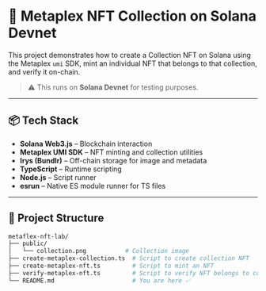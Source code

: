 # 🧱 Metaplex NFT Collection on Solana Devnet

This project demonstrates how to create a Collection NFT on Solana using the Metaplex `umi` SDK, mint an individual NFT that belongs to that collection, and verify it on-chain.

> ⚠️ This runs on **Solana Devnet** for testing purposes.

---

## 📦 Tech Stack

- **Solana Web3.js** – Blockchain interaction
- **Metaplex UMI SDK** – NFT minting and collection utilities
- **Irys (Bundlr)** – Off-chain storage for image and metadata
- **TypeScript** – Runtime scripting
- **Node.js** – Script runner
- **esrun** – Native ES module runner for TS files

---

## 📁 Project Structure

```bash
metaflex-nft-lab/
├── public/
│   └── collection.png           # Collection image
├── create-metaplex-collection.ts  # Script to create collection NFT
├── create-metaplex-nft.ts         # Script to mint an NFT
├── verify-metaplex-nft.ts         # Script to verify NFT belongs to collection
└── README.md                      # You are here ✅
